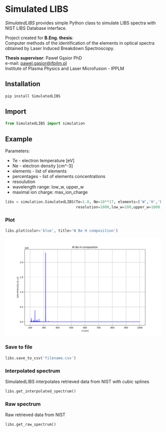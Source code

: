 # Simulated LIBS

*SimulatedLIBS* provides simple Python class to simulate LIBS spectra with NIST LIBS Database interface.

Project created for **B.Eng. thesis**:  
Computer methods of the identification of the elements in optical spectra obtained by Laser Induced Breakdown Spectroscopy.

**Thesis supervisor**: Paweł Gąsior PhD  
e-mail: pawel.gasior@ifpilm.pl  
Institute of Plasma Physics and Laser Microfusion - IPPLM


## Installation
```python
pip install SimulatedLIBS
```
## Import 
```python
from SimulatedLIBS import simulation
```
## Example
Parameters:  
- Te - electron temperature [eV]
- Ne - electron density [cm^-3]
- elements - list of elements 
- percentages - list of elements concentrations
- resoulution
- wavelength range: low_w, upper_w
- maximal ion charge: max_ion_charge 
```python
libs = simulation.SimulatedLIBS(Te=1.0, Ne=10**17, elements=['W','H','Be'],percentages=[50,25,25],
                                resolution=1000,low_w=200,upper_w=1000,max_ion_charge=3)
```

### Plot
```python
libs.plot(color='blue', title='W Be H composition')
```
![](plot.png)

### Save to file
```python
libs.save_to_csv('filename.csv')
```

### Interpolated spectrum
SimulatedLIBS interpolates retrieved data from NIST with cubic splines
```python
libs.get_interpolated_spectrum()
```

### Raw spectrum
Raw retrieved data from NIST
```python
libs.get_raw_spectrum()
```